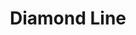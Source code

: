 ---
title: Diamond Line
title_zh: 鑽石綫
mm_sign: [D]
branch_line: false
stations:
  - station_code: [D1]
    name: UCHQ North
    name_zh: 聯總北
    transfer:
      - mm_sign: [B,Ac]
    first_station: true
  - station_code: [D2]
    name: Berryhills
    name_zh: 啤梨山
    transfer:
      - mm_sign: [C]
  - station_code: [D3]
    name: Mirai
    name_zh: 美來
    transfer:
      - mm_sign: [G,Ac,C]
  - station_code: [D4]
    name: Mugen
    name_zh: 無限
    transfer:
      - mm_sign: [B,V,W,P]
  - station_code: [D5]
    name: Downtown East
    name_zh: 市中心東
    transfer:
      - mm_sign: [W,C]
  - station_code: [D6]
    name: Diamond Hill
    name_zh: 鑽石山
    last_station: true
custom_style: table{margin:0 auto}.station-code-bg-first{background-image:url(/img/bg/diamondline.png);background-repeat:no-repeat;background-size:7px 50%;background-position:51px bottom}.station-code-bg{background-image:url(/img/bg/diamondline.png);background-repeat:no-repeat;background-size:7px 101%;background-position:51px}.station-code-bg-last{background-image:url(/img/bg/diamondline.png);background-repeat:no-repeat;background-size:7px 50%;background-position:51px top}
weight: 8
---